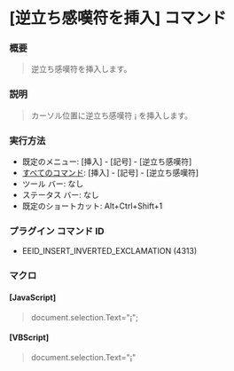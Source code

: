 # \[逆立ち感嘆符を挿入\] コマンド

### 概要

> 逆立ち感嘆符を挿入します。

### 説明

> カーソル位置に逆立ち感嘆符 ¡ を挿入します。

### 実行方法

- 既定のメニュー: \[挿入\] \- \[記号\] \- \[逆立ち感嘆符\]
- [すべてのコマンド](../../glossary/allcommands): \[挿入\] \- \[記号\] \- \[逆立ち感嘆符\]
- ツール バー: なし
- ステータス バー: なし
- 既定のショートカット: Alt+Ctrl+Shift+1

### プラグイン コマンド ID

- EEID\_INSERT\_INVERTED\_EXCLAMATION (4313)

### マクロ

#### \[JavaScript\]

> document.selection.Text="¡";

#### \[VBScript\]

> document.selection.Text="¡"
